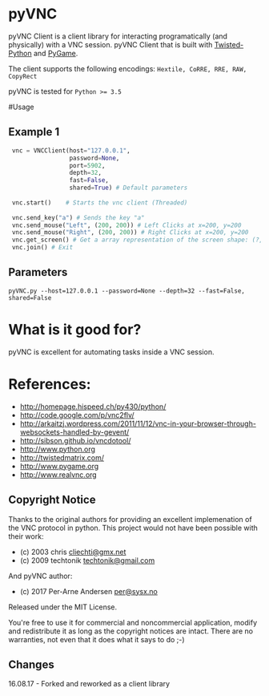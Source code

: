 # pyVNC
pyVNC Client is a client library for interacting programatically (and physically) with a VNC session.
pyVNC Client that is built with
[Twisted-Python](https://twistedmatrix.com/trac/) and
[PyGame](http://www.pygame.org/).

The client supports the following encodings: `Hextile, CoRRE, RRE, RAW, CopyRect`

pyVNC is tested for `Python >= 3.5`

#Usage

## Example 1
```py
 vnc = VNCClient(host="127.0.0.1",
                 password=None, 
                 port=5902,
                 depth=32,
                 fast=False,
                 shared=True) # Default parameters
                 
 vnc.start()    # Starts the vnc client (Threaded)
 
 vnc.send_key("a") # Sends the key "a"
 vnc.send_mouse("Left", (200, 200)) # Left Clicks at x=200, y=200
 vnc.send_mouse("Right", (200, 200)) # Right Clicks at x=200, y=200
 vnc.get_screen() # Get a array representation of the screen shape: (?, ?, 3)
 vnc.join() # Exit
``` 

## Parameters
`pyVNC.py --host=127.0.0.1 --password=None --depth=32 --fast=False, shared=False`

# What is it good for?
pyVNC is excellent for automating tasks inside a VNC session.

# References:
- http://homepage.hispeed.ch/py430/python/
- http://code.google.com/p/vnc2flv/
- http://arkaitzj.wordpress.com/2011/11/12/vnc-in-your-browser-through-websockets-handled-by-gevent/
- http://sibson.github.io/vncdotool/
- http://www.python.org
- http://twistedmatrix.com/
- http://www.pygame.org
- http://www.realvnc.org

## Copyright Notice
Thanks to the original authors for providing an excellent implemenation of the VNC protocol in python.
This project would not have been possible with their work:
- (c) 2003 chris <cliechti@gmx.net>
- (c) 2009 techtonik <techtonik@gmail.com>

And pyVNC author:
- (c) 2017 Per-Arne Andersen <per@sysx.no>

Released under the MIT License.

You're free to use it for commercial and noncommercial
application, modify and redistribute it as long as the
copyright notices are intact. There are no warranties, not
even that it does what it says to do ;-)


## Changes
16.08.17 - Forked and reworked as a client library
